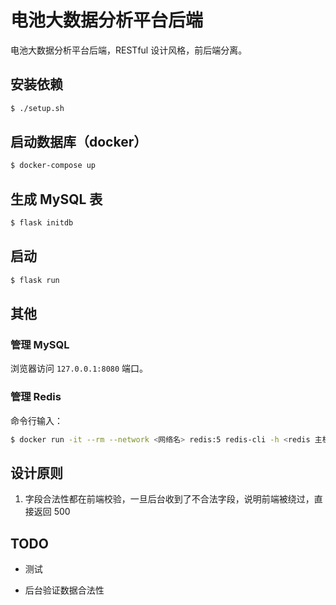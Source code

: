 # 电池大数据分析平台后端

电池大数据分析平台后端，RESTful 设计风格，前后端分离。

## 安装依赖

```bash
$ ./setup.sh
```

## 启动数据库（docker）

```bash
$ docker-compose up
```

## 生成 MySQL 表

```bash
$ flask initdb
```

## 启动

```bash
$ flask run
```

## 其他

### 管理 MySQL

浏览器访问 `127.0.0.1:8080` 端口。

### 管理 Redis

命令行输入：

```bash
$ docker run -it --rm --network <网络名> redis:5 redis-cli -h <redis 主机名>
```

## 设计原则

1. 字段合法性都在前端校验，一旦后台收到了不合法字段，说明前端被绕过，直接返回 500

## TODO

- 测试

- 后台验证数据合法性

